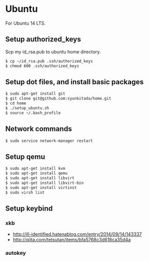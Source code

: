 # Ubuntu

For Ubuntu 14 LTS.

## Setup authorized_keys
Scp my id_rsa.pub to ubuntu home directory.
``` bash
$ cp ~/id_rsa.pub .ssh/authorized_keys
$ chmod 600 .ssh/authorized_keys
```

## Setup dot files, and install basic packages
``` bash
$ sudo apt-get install git
$ git clone git@github.com:syunkitada/home.git
$ cd home
$ ./setup_ubuntu.sh
$ source ~/.bash_profile
```

## Network commands
``` bash
$ sudo service network-manager restart
```

## Setup qemu
``` bash
$ sudo apt-get install kvm
$ sudo apt-get install qemu
$ sudo apt-get install libvirt
$ sudo apt-get install libvirt-bin
$ sudo apt-get install virtinst
$ sudo virsh list
```

## Setup keybind
### xkb
* http://ill-identified.hatenablog.com/entry/2014/09/14/143337
* http://qiita.com/tetsutan/items/bfa5768c3d618ca35d4a

### autokey
